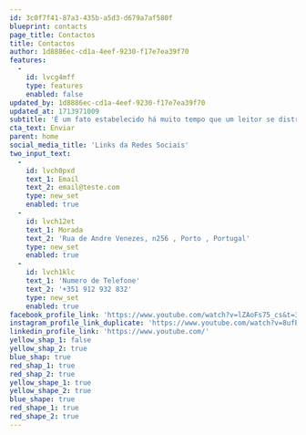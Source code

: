 ```yaml
---
id: 3c0f7f41-87a3-435b-a5d3-d679a7af580f
blueprint: contacts
page_title: Contactos
title: Contactos
author: 1d8886ec-cd1a-4eef-9230-f17e7ea39f70
features:
  -
    id: lvcg4mff
    type: features
    enabled: false
updated_by: 1d8886ec-cd1a-4eef-9230-f17e7ea39f70
updated_at: 1713971009
subtitle: 'É um fato estabelecido há muito tempo que um leitor se distrairá com o conteúdo legível de uma página ao observar seu layout. O ponto de usar.'
cta_text: Enviar
parent: home
social_media_title: 'Links da Redes Sociais'
two_input_text:
  -
    id: lvch0pxd
    text_1: Email
    text_2: email@teste.com
    type: new_set
    enabled: true
  -
    id: lvch12et
    text_1: Morada
    text_2: 'Rua de Andre Venezes, n256 , Porto , Portugal'
    type: new_set
    enabled: true
  -
    id: lvch1klc
    text_1: 'Numero de Telefone'
    text_2: '+351 912 932 832'
    type: new_set
    enabled: true
facebook_profile_link: 'https://www.youtube.com/watch?v=lZAoFs75_cs&t=3203s'
instagram_profile_link_duplicate: 'https://www.youtube.com/watch?v=8ufEVUntbm8&list=PLuKuG4HcpMVUktb0vFGXTYWIIncYwIkR9'
linkedin_profile_link: 'https://www.youtube.com/'
yellow_shap_1: false
yellow_shap_2: true
blue_shap: true
red_shap_1: true
red_shap_2: true
yellow_shape_1: true
yellow_shape_2: true
blue_shape: true
red_shape_1: true
red_shape_2: true
---
```

